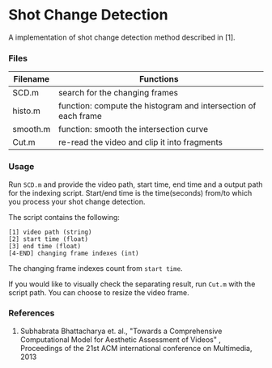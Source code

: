 # Shot Change Detection

A implementation of shot change detection method described in [1].

### Files

| Filename | Functions                                                    |
| -------- | ------------------------------------------------------------ |
| SCD.m    | search for the changing frames                               |
| histo.m  | function: compute the histogram and intersection of each frame |
| smooth.m | function: smooth the intersection curve                      |
| Cut.m    | re-read the video and clip it into fragments                 |

### Usage

Run `SCD.m` and provide the video path, start time, end time and a output path for the indexing script. Start/end time is the time(seconds) from/to which you process your shot change detection.

The script contains the following: 

```
[1] video path (string)
[2] start time (float)
[3] end time (float)
[4-END] changing frame indexes (int)
```

The changing frame indexes count from `start time`.

If you would like to visually check the separating result, run `Cut.m` with the script path. You can choose to resize the video frame.

### References

1. Subhabrata Bhattacharya et. al., "Towards a Comprehensive Computational Model for Aesthetic Assessment of Videos" , Proceedings of the 21st ACM international conference on Multimedia, 2013